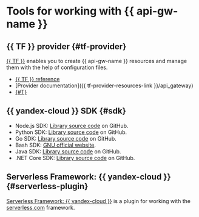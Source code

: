 # Tools for working with {{ api-gw-name }}

## {{ TF }} provider {#tf-provider}

[{{ TF }}](https://www.terraform.io/) enables you to create {{ api-gw-name }} resources and manage them with the help of configuration files.

* [{{ TF }} reference](tf-ref.md)
* [Provider documentation]({{ tf-provider-resources-link }}/api_gateway)
* [{#T}](../tutorials/infrastructure-management/terraform-quickstart.md)

## {{ yandex-cloud }} SDK {#sdk}

* Node.js SDK: [Library source code](https://github.com/yandex-cloud/nodejs-sdk) on GitHub.
* Python SDK: [Library source code](https://github.com/yandex-cloud/python-sdk) on GitHub.
* Go SDK: [Library source code](https://github.com/yandex-cloud/go-sdk) on GitHub.
* Bash SDK: [GNU official website](https://www.gnu.org/software/bash/).
* Java SDK: [Library source code](https://github.com/yandex-cloud/java-sdk) on GitHub.
* .NET Core SDK: [Library source code](https://github.com/yandex-cloud/dotnet-sdk) on GitHub.

## Serverless Framework: {{ yandex-cloud }} {#serverless-plugin}

[Serverless Framework: {{ yandex-cloud }}](https://github.com/yandex-cloud/serverless-plugin) is a plugin for working with the [serverless.com](https://github.com/serverless/serverless) framework.